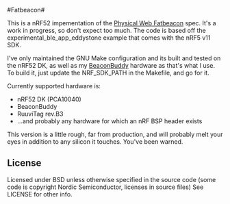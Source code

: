 #Fatbeacon#

This is a nRF52 impementation of the [Physical Web Fatbeacon](https://github.com/google/physical-web/issues/784) spec.  It's a work in progress, so don't expect too much.
The code is based off the experimental_ble_app_eddystone example that comes with the nRF5 v11 SDK.

I've only maintained the GNU Make configuration and its built and tested on the nRF52 DK, as well as my [BeaconBuddy](https://github.com/angst7/BeaconBuddy) hardware as that's what I use.
To build it, just update the NRF_SDK_PATH in the Makefile, and go for it.    

Currently supported hardware is:
* nRF52 DK (PCA10040)
* BeaconBuddy
* RuuviTag rev.B3
* ...and probably any hardware for which an nRF BSP header exists

This version is a little rough, far from production, and will probably melt your eyes in addition to any silicon it touches.  You've been warned.

## License ##
Licensed under BSD unless otherwise specified in the source code (some code is copyright Nordic Semiconductor, licenses in source files)
See LICENSE for other info.